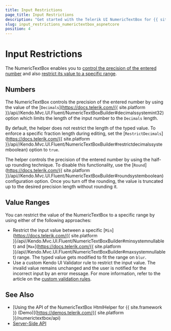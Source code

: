 ```yaml
---
title: Input Restrictions
page_title: Input Restrictions
description: "Get started with the Telerik UI NumericTextBox for {{ site.framework }} and learn how to control the precision of the entered numebr and restrict the value to a specific range."
slug: input_restrictions_numerictextbox_aspnetcore
position: 4
---
```


# Input Restrictions

The NumericTextBox enables you to [control the precision of the entered number](#numbers) and also [restrict its value to a specific range](#value-ranges).

## Numbers

The NumericTextBox controls the precision of the entered number by using the value of the [`Decimals`](https://docs.telerik.com/{{ site.platform }}/api//Kendo.Mvc.UI.Fluent/NumericTextBoxBuilder#decimalssystemint32) option which limits the length of the input number to the `Decimals` length.

By default, the helper does not restrict the length of the typed value. To enforce a specific fraction length during editing, set the [`RestrictDecimals`](https://docs.telerik.com/{{ site.platform }}/api//Kendo.Mvc.UI.Fluent/NumericTextBoxBuilder#restrictdecimalssystemboolean) option to `true`.

The helper controls the precision of the entered number by using the half-up rounding technique. To disable this functionality, use the [`Round`](https://docs.telerik.com/{{ site.platform }}/api//Kendo.Mvc.UI.Fluent/NumericTextBoxBuilder#roundsystemboolean) configuration option. Once you turn off the rounding, the value is truncated up to the desired precision length without rounding it.

## Value Ranges

You can restrict the value of the NumericTextBox to a specific range by using either of the following approaches:

- Restrict the input value between a specific [`Min`](https://docs.telerik.com/{{ site.platform }}/api//Kendo.Mvc.UI.Fluent/NumericTextBoxBuilder#minsystemnullablet) and [`Max`](https://docs.telerik.com/{{ site.platform }}/api//Kendo.Mvc.UI.Fluent/NumericTextBoxBuilder#maxsystemnullablet) range. The typed value gets modified to fit the range on `blur`.
- Use a custom Kendo UI Validator rule to restrict the input value. The invalid value remains unchanged and the user is notified for the incorrect input by an error message. For more information, refer to the article on the [custom validation rules](https://docs.telerik.com/kendo-ui/controls/editors/validator/overview#custom-rules-for-validation).

## See Also

* [Using the API of the NumericTextBox HtmlHelper for {{ site.framework }} (Demo)](https://demos.telerik.com/{{ site.platform }}/numerictextbox/api)
* [Server-Side API](/api/numerictextbox)

